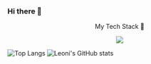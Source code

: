 ### Hi there 👋

<p align="center">
My Tech Stack 🔭
</p>


  
<p align="center">
  <a href="https://skillicons.dev">
    <img src="https://skillicons.dev/icons?i=js,html,css,vscode,react,figma&perline=3" />
  </a>
</p>


![Top Langs](https://github-readme-stats.vercel.app/api/top-langs/?username=leonikussmaul&hide_progress=true)
![Leoni's GitHub stats](https://github-readme-stats.vercel.app/api?username=leonikussmaul&show_icons=true&theme=radical)


<!--
**leonikussmaul/leonikussmaul** is a ✨ _special_ ✨ repository because its `README.md` (this file) appears on your GitHub profile.

Here are some ideas to get you started:

- 🔭 I’m currently working on ...
- 🌱 I’m currently learning ...
- 👯 I’m looking to collaborate on ...
- 🤔 I’m looking for help with ...
- 💬 Ask me about ...
- 📫 How to reach me: ...
- 😄 Pronouns: ...
- ⚡ Fun fact: ...
-->
